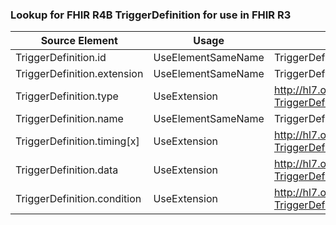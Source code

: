 ### Lookup for FHIR R4B TriggerDefinition for use in FHIR R3

| Source Element | Usage | Target |
| -------------- | ----- | ------ |
| TriggerDefinition.id | UseElementSameName | TriggerDefinition.id |
| TriggerDefinition.extension | UseElementSameName | TriggerDefinition.extension |
| TriggerDefinition.type | UseExtension | http://hl7.org/fhir/4.3/StructureDefinition/extension-TriggerDefinition.type |
| TriggerDefinition.name | UseElementSameName | TriggerDefinition.eventName |
| TriggerDefinition.timing[x] | UseExtension | http://hl7.org/fhir/4.3/StructureDefinition/extension-TriggerDefinition.timing |
| TriggerDefinition.data | UseExtension | http://hl7.org/fhir/4.3/StructureDefinition/extension-TriggerDefinition.data |
| TriggerDefinition.condition | UseExtension | http://hl7.org/fhir/4.3/StructureDefinition/extension-TriggerDefinition.condition |
